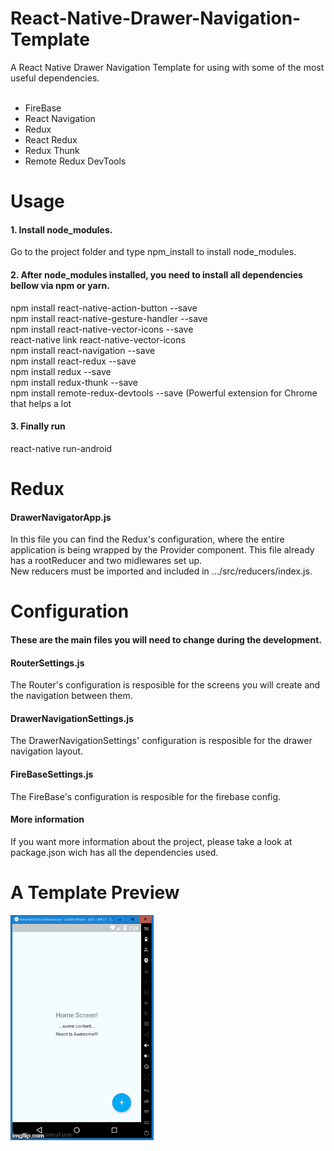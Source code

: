 # React-Native-Drawer-Navigation-Template
A React Native Drawer Navigation Template for using with some of the most useful dependencies. <br/><br/>
- FireBase
- React Navigation
- Redux
- React Redux
- Redux Thunk
- Remote Redux DevTools

# Usage

#### 1. Install node_modules.
Go to the project folder and type npm_install to install node_modules.

#### 2. After node_modules installed, you need to install all dependencies bellow via npm or yarn.

npm install react-native-action-button --save <br/>
npm install react-native-gesture-handler --save <br/>
npm install react-native-vector-icons --save <br/>
react-native link react-native-vector-icons <br/>
npm install react-navigation --save <br/>
npm install react-redux --save <br/>
npm install redux --save <br/>
npm install redux-thunk --save <br/>
npm install remote-redux-devtools --save (Powerful extension for Chrome that helps a lot <br/>

#### 3. Finally run <br/>
react-native run-android <br/>

# Redux
#### DrawerNavigatorApp.js
In this file you can find the Redux's configuration, where the entire application is being wrapped by the Provider component. This file already has a rootReducer and two midlewares set up. <br/>
New reducers must be imported and included in .../src/reducers/index.js.

# Configuration

#### These are the main files you will need to change during the development.
#### RouterSettings.js
The Router's configuration is resposible for the screens you will create and the navigation between them.

#### DrawerNavigationSettings.js
The DrawerNavigationSettings' configuration is resposible for the drawer navigation layout.

#### FireBaseSettings.js
The FireBase's configuration is resposible for the firebase config.

#### More information
If you want more information about the project, please take a look at package.json wich has all the dependencies used.

# A Template Preview
![alt text](https://github.com/andersoncscz/React-Native-Drawer-Navigation-Template/blob/master/GifAPP.gif)
